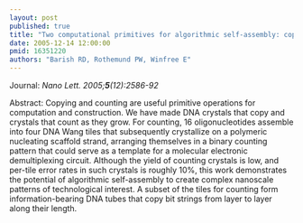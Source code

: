 ```yaml
---
layout: post
published: true
title: "Two computational primitives for algorithmic self-assembly: copying and counting."
date: 2005-12-14 12:00:00
pmid: 16351220
authors: "Barish RD, Rothemund PW, Winfree E"
---
```


Journal: *Nano Lett. 2005;**5**(12):2586-92*

Abstract: Copying and counting are useful primitive operations for computation and construction. We have made DNA crystals that copy and crystals that count as they grow. For counting, 16 oligonucleotides assemble into four DNA Wang tiles that subsequently crystallize on a polymeric nucleating scaffold strand, arranging themselves in a binary counting pattern that could serve as a template for a molecular electronic demultiplexing circuit. Although the yield of counting crystals is low, and per-tile error rates in such crystals is roughly 10%, this work demonstrates the potential of algorithmic self-assembly to create complex nanoscale patterns of technological interest. A subset of the tiles for counting form information-bearing DNA tubes that copy bit strings from layer to layer along their length.

